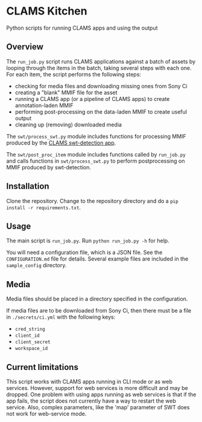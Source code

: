 # CLAMS Kitchen
Python scripts for running CLAMS apps and using the output

## Overview

The `run_job.py` script runs CLAMS applications against a batch of assets by looping through the items in the batch, taking several steps with each one.  For each item, the script performs the following steps:
  - checking for media files and downloading missing ones from Sony Ci
  - creating a "blank" MMIF file for the asset
  - running a CLAMS app (or a pipeline of CLAMS apps) to create annotation-laden MMIF
  - performing post-processing on the data-laden MMIF to create useful output
  - cleaning up (removing) downloaded media

The `swt/process_swt.py` module includes functions for processing MMIF produced by the [CLAMS swt-detection app](https://github.com/clamsproject/app-swt-detection).

The `swt/post_proc_item` module includes functions called by `run_job.py` and calls functions in `swt/process_swt.py` to perform postprocessing on MMIF produced by swt-detection.

## Installation

Clone the repository.  Change to the repository directory and do a `pip install -r requirements.txt`.


## Usage

The main script is `run_job.py`.  Run `python run_job.py -h` for help.

You will need a configuration file, which is a JSON file.  See the `CONFIGURATION.md` file for details.  Several example files are included in the `sample_config` directory.


## Media 

Media files should be placed in a directory specified in the configuration.

If media files are to be downloaded from Sony Ci, then there must be a file in `./secrets/ci.yml` with the following keys:
  - `cred_string`
  - `client_id`
  - `client_secret`
  - `workspace_id`


## Current limitations

This script works with CLAMS apps running in CLI mode or as web services.  However, support for web services is more difficult and may be dropped.  One problem with using apps running as web services is that if the app fails, the script does not currently have a way to restart the web service.  Also, complex parameters, like the 'map' parameter of SWT does not work for web-service mode.
